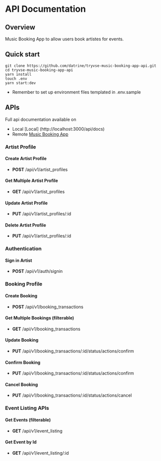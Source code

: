 # API Documentation 
## Overview
Music Booking App to allow users book artistes for events.

## Quick start
```
git clone https://github.com/datrine/tryvse-music-booking-app-api.git
cd tryvse-music-booking-app-api
yarn install
touch .env
yarn start:dev
```
- Remember to set up environment files templated in .env.sample

## APIs
Full api documentation available on 
- Local [Local] (http://localhost:3000/api/docs)
- Remote [Music Booking App](https://tryvse-music-booking-app-api.onrender.com/api/docs#/)

### Artist Profile
#### Create Artist Profile
- **POST** /api/v1/artist_profiles

#### Get Multiple Artist Profile
- **GET** /api/v1/artist_profiles

#### Update Artist Profile
- **PUT** /api/v1/artist_profiles/:id

#### Delete Artist Profile
- **PUT** /api/v1/artist_profiles/:id


### Authentication
#### Sign in Artist
- **POST** /api/v1/auth/signin


### Booking Profile
#### Create Booking
- **POST** /api/v1/booking_transactions

#### Get Multiple Bookings (filterable)
- **GET** /api/v1/booking_transactions


#### Update Booking
- **PUT** /api/v1/booking_transactions/:id/status/actions/confirm

#### Confirm Booking
- **PUT** /api/v1/booking_transactions/:id/status/actions/confirm

#### Cancel Booking
- **PUT** /api/v1/booking_transactions/:id/status/actions/cancel

### Event Listing APIs
#### Get Events (filterable)
- **GET** /api/v1/event_listing

#### Get Event by Id
- **GET** /api/v1/event_listing/:id